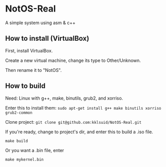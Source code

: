 # NotOS-Real
A simple system using asm &amp; c++

## How to install (VirtualBox)
First, install VirtualBox.

Create a new virtual machine, change its type to Other/Unknown.

Then rename it to "NotOS".

## How to build
Need: Linux with g++, make, binutils, grub2, and xorriso.

Enter this to install them: `sudo apt-get install g++ make binutils xorriso grub2-common`

Clone project: `git clone git@github.com:kklsuid/NotOS-Real.git`

If you're ready, change to project's dir, and enter this to build a .iso file.

`make build`

Or you want a .bin file, enter

`make mykernel.bin`
